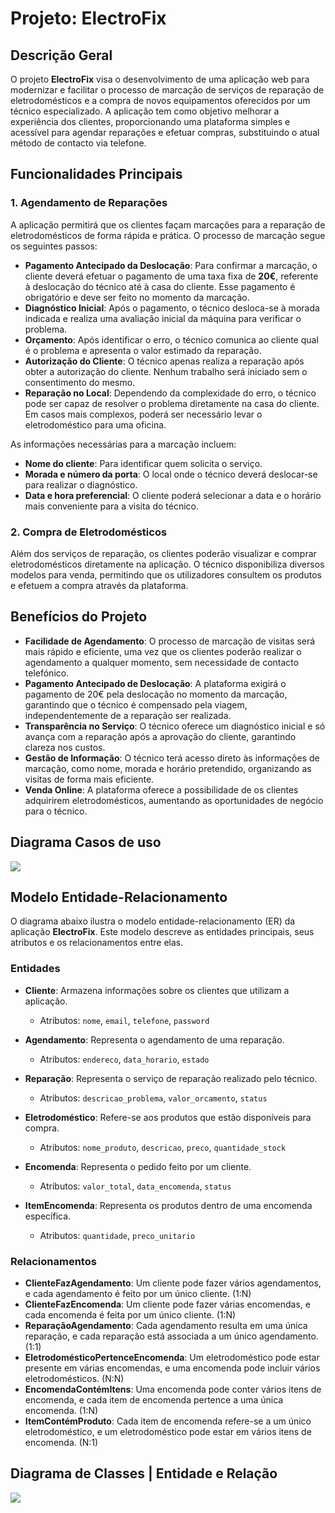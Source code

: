 # Projeto: **ElectroFix**

## Descrição Geral

O projeto **ElectroFix** visa o desenvolvimento de uma aplicação web para modernizar e facilitar o processo de marcação de serviços de reparação de eletrodomésticos e a compra de novos equipamentos oferecidos por um técnico especializado. A aplicação tem como objetivo melhorar a experiência dos clientes, proporcionando uma plataforma simples e acessível para agendar reparações e efetuar compras, substituindo o atual método de contacto via telefone.

## Funcionalidades Principais

### 1. Agendamento de Reparações
A aplicação permitirá que os clientes façam marcações para a reparação de eletrodomésticos de forma rápida e prática. O processo de marcação segue os seguintes passos:

- **Pagamento Antecipado da Deslocação**: Para confirmar a marcação, o cliente deverá efetuar o pagamento de uma taxa fixa de **20€**, referente à deslocação do técnico até à casa do cliente. Esse pagamento é obrigatório e deve ser feito no momento da marcação.
- **Diagnóstico Inicial**: Após o pagamento, o técnico desloca-se à morada indicada e realiza uma avaliação inicial da máquina para verificar o problema.
- **Orçamento**: Após identificar o erro, o técnico comunica ao cliente qual é o problema e apresenta o valor estimado da reparação.
- **Autorização do Cliente**: O técnico apenas realiza a reparação após obter a autorização do cliente. Nenhum trabalho será iniciado sem o consentimento do mesmo.
- **Reparação no Local**: Dependendo da complexidade do erro, o técnico pode ser capaz de resolver o problema diretamente na casa do cliente. Em casos mais complexos, poderá ser necessário levar o eletrodoméstico para uma oficina.

As informações necessárias para a marcação incluem:
- **Nome do cliente**: Para identificar quem solicita o serviço.
- **Morada e número da porta**: O local onde o técnico deverá deslocar-se para realizar o diagnóstico.
- **Data e hora preferencial**: O cliente poderá selecionar a data e o horário mais conveniente para a visita do técnico.

### 2. Compra de Eletrodomésticos
Além dos serviços de reparação, os clientes poderão visualizar e comprar eletrodomésticos diretamente na aplicação. O técnico disponibiliza diversos modelos para venda, permitindo que os utilizadores consultem os produtos e efetuem a compra através da plataforma.

## Benefícios do Projeto

- **Facilidade de Agendamento**: O processo de marcação de visitas será mais rápido e eficiente, uma vez que os clientes poderão realizar o agendamento a qualquer momento, sem necessidade de contacto telefónico.
- **Pagamento Antecipado de Deslocação**: A plataforma exigirá o pagamento de 20€ pela deslocação no momento da marcação, garantindo que o técnico é compensado pela viagem, independentemente de a reparação ser realizada.
- **Transparência no Serviço**: O técnico oferece um diagnóstico inicial e só avança com a reparação após a aprovação do cliente, garantindo clareza nos custos.
- **Gestão de Informação**: O técnico terá acesso direto às informações de marcação, como nome, morada e horário pretendido, organizando as visitas de forma mais eficiente.
- **Venda Online**: A plataforma oferece a possibilidade de os clientes adquirirem eletrodomésticos, aumentando as oportunidades de negócio para o técnico.


## Diagrama Casos de uso
<img src="https://files.polido.pt/Elecotro_Fix_drawio-2xLULC.png">

## Modelo Entidade-Relacionamento

O diagrama abaixo ilustra o modelo entidade-relacionamento (ER) da aplicação **ElectroFix**. Este modelo descreve as entidades principais, seus atributos e os relacionamentos entre elas.

### Entidades

- **Cliente**: Armazena informações sobre os clientes que utilizam a aplicação.
  - Atributos: `nome`, `email`, `telefone`, `password`

- **Agendamento**: Representa o agendamento de uma reparação.
  - Atributos: `endereco`, `data_horario`, `estado`

- **Reparação**: Representa o serviço de reparação realizado pelo técnico.
  - Atributos: `descricao_problema`, `valor_orcamento`, `status`

- **Eletrodoméstico**: Refere-se aos produtos que estão disponíveis para compra.
  - Atributos: `nome_produto`, `descricao`, `preco`, `quantidade_stock`

- **Encomenda**: Representa o pedido feito por um cliente.
  - Atributos: `valor_total`, `data_encomenda`, `status`

- **ItemEncomenda**: Representa os produtos dentro de uma encomenda específica.
  - Atributos: `quantidade`, `preco_unitario`

### Relacionamentos

- **ClienteFazAgendamento**: Um cliente pode fazer vários agendamentos, e cada agendamento é feito por um único cliente. (1:N)
- **ClienteFazEncomenda**: Um cliente pode fazer várias encomendas, e cada encomenda é feita por um único cliente. (1:N)
- **ReparaçãoAgendamento**: Cada agendamento resulta em uma única reparação, e cada reparação está associada a um único agendamento. (1:1)
- **EletrodomésticoPertenceEncomenda**: Um eletrodoméstico pode estar presente em várias encomendas, e uma encomenda pode incluir vários eletrodomésticos. (N:N)
- **EncomendaContémItens**: Uma encomenda pode conter vários itens de encomenda, e cada item de encomenda pertence a uma única encomenda. (1:N)
- **ItemContémProduto**: Cada item de encomenda refere-se a um único eletrodoméstico, e um eletrodoméstico pode estar em vários itens de encomenda. (N:1)


## Diagrama de Classes | Entidade e Relação
<img src="https://files.polido.pt/entidaderelacao_drawio-IIlmkn.png">